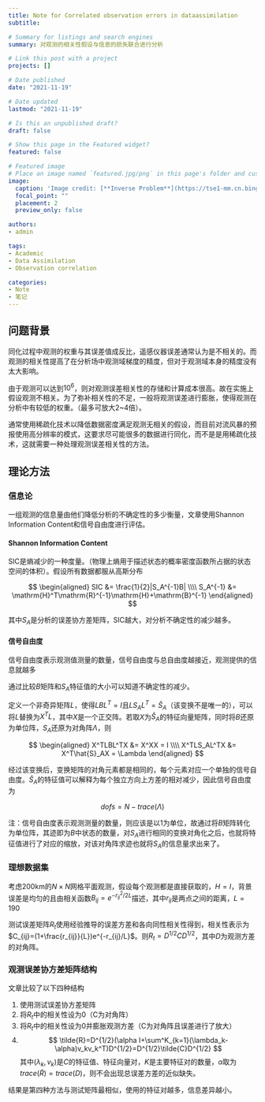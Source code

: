 ```yaml
---
title: Note for Correlated observation errors in dataassimilation
subtitle: 

# Summary for listings and search engines
summary: 对观测的相关性假设与信息的损失联合进行分析

# Link this post with a project
projects: []

# Date published
date: "2021-11-19"

# Date updated
lastmod: "2021-11-19"

# Is this an unpublished draft?
draft: false

# Show this page in the Featured widget?
featured: false

# Featured image
# Place an image named `featured.jpg/png` in this page's folder and customize its options here.
image:
  caption: 'Image credit: [**Inverse Problem**](https://tse1-mm.cn.bing.net/th/id/R-C.f3f66f9e34ac0b0d10c518135e7c8fa3?rik=%2fHcwpOHBr8AxJQ&riu=http%3a%2f%2fwww.siltanen-research.net%2fIPexamples%2fslides%2fwhat_are_inverse_problems%2fslide1.png&ehk=l2cD7PBTAn3ObxnUzw2y1UWwqEcgEGwmf6zGow0iEXc%3d&risl=&pid=ImgRaw&r=0)'
  focal_point: ""
  placement: 2
  preview_only: false

authors:
- admin

tags:
- Academic
- Data Assimilation
- Observation correlation

categories:
- Note
- 笔记
---
```


## 问题背景

同化过程中观测的权重与其误差值成反比，遥感仪器误差通常认为是不相关的。而观测的相关性提高了在分析场中观测域梯度的精度，但对于观测域本身的精度没有太大影响。

由于观测可以达到$10^6$，则对观测误差相关性的存储和计算成本很高。故在实施上假设观测不相关。为了弥补相关性的不足，一般将观测误差进行膨胀，使得观测在分析中有较低的权重。（最多可放大2~4倍）。

通常使用稀疏化技术以降低数据密度满足观测无相关的假设，而目前对流风暴的预报使用高分辨率的模式，这要求尽可能很多的数据进行同化，而不是是用稀疏化技术，这就需要一种处理观测误差相关性的方法。

## 理论方法

### 信息论

一组观测的信息量由他们降低分析的不确定性的多少衡量，文章使用Shannon Information Content和信号自由度进行评估。

#### Shannon Information Content

SIC是熵减少的一种度量。（物理上熵用于描述状态的概率密度函数所占据的状态空间的体积）。假设所有数据都服从高斯分布

$$
\begin{aligned}
    SIC &= \frac{1}{2}|S_A^{-1}B| \\\\
    S_A^{-1} &= \mathrm{H}^T\mathrm{R}^{-1}\mathrm{H}+\mathrm{B}^{-1}
\end{aligned}
$$

其中$S_A$是分析的误差协方差矩阵，SIC越大，对分析不确定性的减少越多。

#### 信号自由度

信号自由度表示观测值测量的数量，信号自由度与总自由度越接近，观测提供的信息就越多

通过比较$B$矩阵和$S_A$特征值的大小可以知道不确定性的减少。

定义一个非奇异矩阵$L$，使得$LBL^T=I$且$LS_AL^T=\hat{S}_A$（该变换不是唯一的），可以将$L$替换为$X^TL$，其中$X$是一个正交阵。若取$X$为$\hat{S}_A$的特征向量矩阵，同时将$B$还原为单位阵，$S_A$还原为对角阵$\Lambda$，则

$$
\begin{aligned}
    X^TLBL^TX &= X^XX = I \\\\
    X^TLS_AL^TX &= X^T\hat{S}_AX = \Lambda
\end{aligned}
$$

经过该变换后，变换矩阵的对角元素都是相同的，每个元素对应一个单独的信号自由度。$\hat{S}_A$的特征值可以解释为每个独立方向上方差的相对减少，因此信号自由度为

$$
dofs = N - trace(\Lambda)
$$

注：信号自由度表示观测测量的数量，则应该是以$1$为单位，故通过将$B$矩阵转化为单位阵，其迹即为$B$中状态的数量，对$S_A$进行相同的变换对角化之后，也就将特征值进行了对应的缩放，对该对角阵求迹也就将$S_A$的信息量求出来了。

### 理想数据集

考虑200km的$N \times N$网格平面观测，假设每个观测都是直接获取的，$H=I$，背景误差是均匀的且由相关函数$B_{ij}=e^{-r_{ij}^2/2L}$描述，其中$r_{ij}$是两点之间的距离，$L=190$

测试误差矩阵$R_t$使用经验推导的误差方差和各向同性相关性得到，相关性表示为$C_{ij}=(1+\frac{r_{ij}}{L})e^{-r_{ij}/L}$。则$R_t=D^{1/2}CD^{1/2}$，其中$D$为观测方差的对角阵。

### 观测误差协方差矩阵结构

文章比较了以下四种结构

1. 使用测试误差协方差矩阵
2. 将$R_t$中的相关性设为0（C为对角阵）
3. 将$R_t$中的相关性设为0并膨胀观测方差（C为对角阵且误差进行了放大）
4. $$
\tilde{R}=D^{1/2}(\alpha I+\sum^K_{k=1}(\lambda_k-\alpha)v_kv_k^T)D^{1/2}=D^{1/2}\tilde{C}D^{1/2}
$$
其中$(\lambda_k,v_k)$是$C$的特征值、特征向量对，$K$是主要特征对的数量，$\alpha$取为$trace(\tilde{R})=trace(D)$，则不会出现总误差方差的近似缺失。

结果是第四种方法与测试矩阵最相似，使用的特征对越多，信息差异越小。